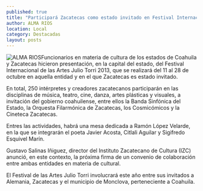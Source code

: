 ```yaml
---
published: true
title: "Participará Zacatecas como estado invitado en Festival Internacional de las Artes Julio Torri, en Coahuila"
author: ALMA RIOS
location: Local
category: Destacadas
layout: posts
---
```


![ALMA RIOS](http://i.imgur.com/00Q9PUem.jpg)Funcionarios en materia de cultura de los estados de Coahuila y Zacatecas hicieron presentación, en la capital del estado, del Festival Internacional de las Artes Julio Torri 2013, que se realizará del 11 al 28 de octubre en aquella entidad y en el que Zacatecas es estado invitado. 

En total, 250 intérpretes y creadores zacatecanos participarán en las disciplinas de música, teatro, cine, danza, artes plásticas y visuales, a invitación del gobierno coahuilense, entre ellos la Banda Sinfónica del Estado, la Orquesta Filarmónica de Zacatecas, los Cosmicómicos y la Cineteca Zacatecas.

Entres las actividades, habrá una mesa dedicada a Ramón López Velarde, en la que se integrarán el poeta Javier Acosta, Citlali Aguilar y Sigifredo Esquivel Marín. 

Gustavo Salinas Iñiguez, director del Instituto Zacatecano de Cultura (IZC) anunció, en este contexto, la próxima firma de un convenio de colaboración entre ambas entidades en materia de cultural. 

El Festival de las Artes Julio Torri involucrará este año entre sus invitados a Alemania, Zacatecas y el municipio de Monclova, perteneciente a Coahuila.
